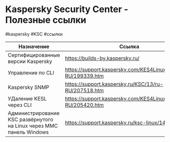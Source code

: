 # Kaspersky Security Center - Полезные ссылки
#kaspersky #KSC #ссылки

| Назначение                         | Ссылка                          |
| ----------------------------------| ------------------------------- |
| Сертифицированные версии Kaspersky | https://builds-by.kaspersky.ru/ |
| Управление по CLI |https://support.kaspersky.com/KES4Linux/11.2.0/ru-RU/199339.htm|
| Kaspersky SNMP |https://support.kaspersky.ru/KSC/13/ru-RU/207518.htm |
| УДаление KESL через CLI | https://support.kaspersky.com/KES4Linux/11.2.0/ru-RU/205420.htm |
| Администрирование KSC развёрнутого на Linux через MMC панель Windows | https://support.kaspersky.ru/ksc-linux/14/230088 |
